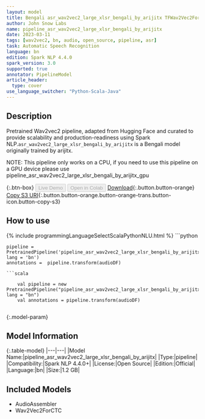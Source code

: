 ```yaml
---
layout: model
title: Bengali asr_wav2vec2_large_xlsr_bengali_by_arijitx TFWav2Vec2ForCTC from arijitx
author: John Snow Labs
name: pipeline_asr_wav2vec2_large_xlsr_bengali_by_arijitx
date: 2023-03-11
tags: [wav2vec2, bn, audio, open_source, pipeline, asr]
task: Automatic Speech Recognition
language: bn
edition: Spark NLP 4.4.0
spark_version: 3.0
supported: true
annotator: PipelineModel
article_header:
  type: cover
use_language_switcher: "Python-Scala-Java"
---
```


## Description

Pretrained Wav2vec2  pipeline, adapted from Hugging Face and curated to provide scalability and production-readiness using Spark NLP.`asr_wav2vec2_large_xlsr_bengali_by_arijitx` is a Bengali model originally trained by arijitx.

NOTE: This pipeline only works on a CPU, if you need to use this pipeline on a GPU device please use pipeline_asr_wav2vec2_large_xlsr_bengali_by_arijitx_gpu

{:.btn-box}
<button class="button button-orange" disabled>Live Demo</button>
<button class="button button-orange" disabled>Open in Colab</button>
[Download](https://s3.amazonaws.com/auxdata.johnsnowlabs.com/public/models/pipeline_asr_wav2vec2_large_xlsr_bengali_by_arijitx_bn_4.4.0_3.0_1678505615264.zip){:.button.button-orange}
[Copy S3 URI](s3://auxdata.johnsnowlabs.com/public/models/pipeline_asr_wav2vec2_large_xlsr_bengali_by_arijitx_bn_4.4.0_3.0_1678505615264.zip){:.button.button-orange.button-orange-trans.button-icon.button-copy-s3}

## How to use



<div class="tabs-box" markdown="1">
{% include programmingLanguageSelectScalaPythonNLU.html %}
```python

    pipeline = PretrainedPipeline('pipeline_asr_wav2vec2_large_xlsr_bengali_by_arijitx', lang = 'bn')
    annotations =  pipeline.transform(audioDF)
    
```
```scala

    val pipeline = new PretrainedPipeline("pipeline_asr_wav2vec2_large_xlsr_bengali_by_arijitx", lang = "bn")
    val annotations = pipeline.transform(audioDF)
    
```
</div>

{:.model-param}
## Model Information

{:.table-model}
|---|---|
|Model Name:|pipeline_asr_wav2vec2_large_xlsr_bengali_by_arijitx|
|Type:|pipeline|
|Compatibility:|Spark NLP 4.4.0+|
|License:|Open Source|
|Edition:|Official|
|Language:|bn|
|Size:|1.2 GB|

## Included Models

- AudioAssembler
- Wav2Vec2ForCTC